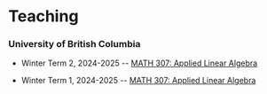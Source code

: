 # Teaching

### University of British Columbia

* Winter Term 2, 2024-2025 -- [MATH 307: Applied Linear Algebra](https://ubcmath.github.io/MATH307/)

* Winter Term 1, 2024-2025 -- [MATH 307: Applied Linear Algebra](https://ubcmath.github.io/MATH307/)
